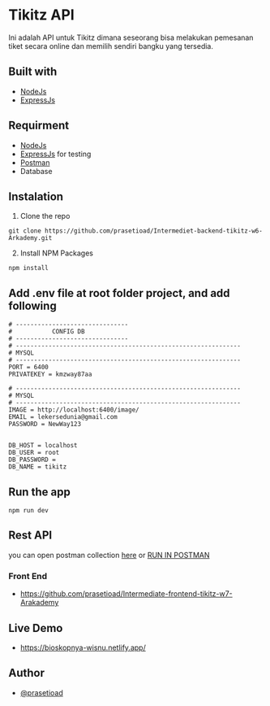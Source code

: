 # Tikitz API

<!--- These are examples. See https://shields.io for others or to customize this set of shields. You might want to include dependencies, project status and licence info here --->
Ini adalah API untuk Tikitz dimana seseorang bisa melakukan pemesanan tiket secara online dan memilih sendiri bangku yang tersedia.

## Built with

* [NodeJs](https://nodejs.org/en/)
* [ExpressJs](https://expressjs.com/)

## Requirment
* [NodeJs](https://nodejs.org/en/)
* [ExpressJs](https://expressjs.com/) for testing
* [Postman](https://www.postman.com/)
* Database


## Instalation
1. Clone the repo

```
git clone https://github.com/prasetioad/Intermediet-backend-tikitz-w6-Arkademy.git

```
2. Install NPM Packages 
```
npm install
```
## Add .env file at root folder project, and add following
```
# -------------------------------
#           CONFIG DB
# -------------------------------
# --------------------------------------------------------------
# MYSQL
# --------------------------------------------------------------
PORT = 6400
PRIVATEKEY = kmzway87aa

# --------------------------------------------------------------
# MYSQL
# --------------------------------------------------------------
IMAGE = http://localhost:6400/image/
EMAIL = lekersedunia@gmail.com
PASSWORD = NewWay123


DB_HOST = localhost
DB_USER = root
DB_PASSWORD = 
DB_NAME = tikitz
```
## Run the app
``` 
npm run dev 
```

## Rest API
you can open postman collection [here](https://documenter.getpostman.com/view/14778352/TzRa6PEG)
or
[RUN IN POSTMAN](https://www.getpostman.com/collections/9ae47d30b8f57603a077)

### Front End
* https://github.com/prasetioad/Intermediate-frontend-tikitz-w7-Arakademy

## Live Demo
* https://bioskopnya-wisnu.netlify.app/

## Author
* [@prasetioad](https://github.com/prasetioad)

